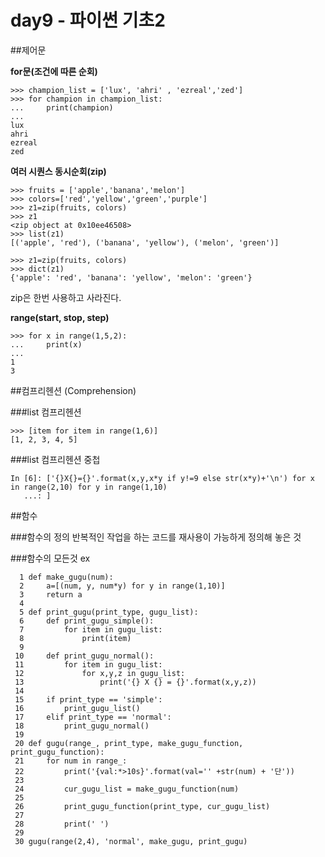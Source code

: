 # day9 - 파이썬 기초2

##제어문

**for문(조건에 따른 순회)**

```
>>> champion_list = ['lux', 'ahri' , 'ezreal','zed']
>>> for champion in champion_list:
...     print(champion)
... 
lux
ahri
ezreal
zed
```

**여러 시퀀스 동시순회(zip)**

```
>>> fruits = ['apple','banana','melon']
>>> colors=['red','yellow','green','purple']
>>> z1=zip(fruits, colors)
>>> z1
<zip object at 0x10ee46508>
>>> list(z1)
[('apple', 'red'), ('banana', 'yellow'), ('melon', 'green')]

>>> z1=zip(fruits, colors)
>>> dict(z1)
{'apple': 'red', 'banana': 'yellow', 'melon': 'green'}
```
zip은 한번 사용하고 사라진다.

**range(start, stop, step)**

```
>>> for x in range(1,5,2):
...     print(x)
... 
1
3
```

##컴프리헨션 (Comprehension)

###list 컴프리헨션

```
>>> [item for item in range(1,6)]
[1, 2, 3, 4, 5]
```

###list 컴프리헨션 중첩

```
In [6]: ['{}X{}={}'.format(x,y,x*y if y!=9 else str(x*y)+'\n') for x in range(2,10) for y in range(1,10)
   ...: ]
```

##함수

###함수의 정의
반복적인 작업을 하는 코드를 재사용이 가능하게 정의해 놓은 것

###함수의 모든것
ex

```
  1 def make_gugu(num):
  2     a=[(num, y, num*y) for y in range(1,10)]
  3     return a
  4 
  5 def print_gugu(print_type, gugu_list):
  6     def print_gugu_simple():
  7         for item in gugu_list:
  8             print(item)
  9             
 10     def print_gugu_normal():
 11         for item in gugu_list:
 12             for x,y,z in gugu_list:
 13                 print('{} X {} = {}'.format(x,y,z))
 14                 
 15     if print_type == 'simple':
 16         print_gugu_list()
 17     elif print_type == 'normal':
 18         print_gugu_normal()
 19         
 20 def gugu(range_, print_type, make_gugu_function, print_gugu_function):
 21     for num in range_:
 22         print('{val:*>10s}'.format(val='' +str(num) + '단'))
 23 
 24         cur_gugu_list = make_gugu_function(num)
 25 
 26         print_gugu_function(print_type, cur_gugu_list)
 27 
 28         print(' ')
 29 
 30 gugu(range(2,4), 'normal', make_gugu, print_gugu)
 ```

